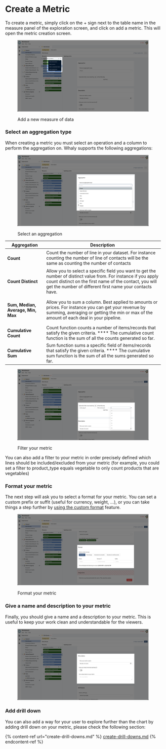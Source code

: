 # Create a Metric

To create a metric, simply click on the + sign next to the table name in the measure panel of the exploration screen, and click on add a metric. This will open the metric creation screen.&#x20;

<figure><img src="../../../.gitbook/assets/image (238).png" alt=""><figcaption><p>Add a new measure of data</p></figcaption></figure>

### Select an aggregation type

When creating a metric you must select an operation and a column to perform the aggregation on. Whaly supports the following aggregations:

<figure><img src="../../../.gitbook/assets/image (237).png" alt=""><figcaption><p>Select an aggregation</p></figcaption></figure>

| Aggregation                             | Description                                                                                                                                                                                                                             |
| --------------------------------------- | --------------------------------------------------------------------------------------------------------------------------------------------------------------------------------------------------------------------------------------- |
| <h4>Count</h4>                          | Count the number of line in your dataset. For instance counting the number of line of contacts will be the same as counting the number of contacts                                                                                      |
| <h4>Count Distinct</h4>                 | Allow you to select a specific field you want to get the number of distinct value from. For instance if you apply count distinct on the first name of the contact, you will get the number of different first name your contacts have.  |
| <h4>Sum, Median, Average, Min, Max</h4> | Allow you to sum a column. Best applied to amounts or prices. For instance you can get your revenue by summing, averaging or getting the min or max of the amount of each deal in your pipeline.                                        |
| **Cumulative Count**                    | Count function counts a number of items/records that satisfy the given criteria. **** The cumulative count function is the sum of all the counts generated so far.                                                                      |
| **Cumulative Sum**                      | Sum function sums a specific field of items/records that satisfy the given criteria. **** The cumulative sum function is the sum of all the sums generated so far.                                                                      |

<figure><img src="../../../.gitbook/assets/image (239).png" alt=""><figcaption><p>Filter your metric</p></figcaption></figure>

You can also add a filter to your metric in order precisely defined which lines should be included/excluded from your metric (for example, you could set a filter to product\_type equals vegetable to only count products that are vegetables)

### Format your metric

The next step will ask you to select a format for your metric. You can set a custom prefix or suffit (useful for currency, weight, ...), or you can take things a step further by [using the custom format](../add-metrics/using-custom-format.md) feature.



<figure><img src="../../../.gitbook/assets/image (234).png" alt=""><figcaption><p>Format your metric</p></figcaption></figure>

### Give a name and description to your metric

Finally, you should give a name and a description to your metric. This is useful to keep your work clean and understandable for the viewers.

<figure><img src="../../../.gitbook/assets/image (242).png" alt=""><figcaption></figcaption></figure>

### Add drill down

You can also add a way for your user to explore further than the chart by adding drill down on your metric, please check the following section:

{% content-ref url="create-drill-downs.md" %}
[create-drill-downs.md](create-drill-downs.md)
{% endcontent-ref %}
